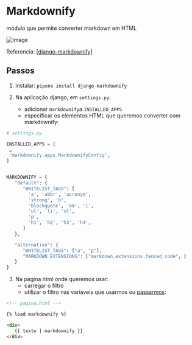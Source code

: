 # Markdownify

módulo que permite converter markdown em HTML

![image](https://user-images.githubusercontent.com/42048382/185496189-853692a2-01aa-434f-8883-d55aac8a54e8.png)

Referencia: [[django-markdownify]](https://django-markdownify.readthedocs.io/en/latest/index.html#)

## Passos

1. instalar: `pipenv install django-markdownify`

1. Na aplicação django, em `settings.py`: 
    * adicionar `markdownify`a `INSTALLED_APPS`
    * especificar os elementos HTML que queremos converter com markdownify:

```python
# settings.py

INSTALLED_APPS = [
 …
 'markdownify.apps.MarkdownifyConfig',
]


MARKDOWNIFY = {
   "default": {
      "WHITELIST_TAGS": [
        'a', 'abbr', 'acronym', 
        'strong', 'b',
        'blockquote', 'em', 'i',
        'ul', 'li', 'ol',
        'p',
        'h1', 'h2', 'h3', 'h4',
      ]
   },

   "alternative": {
      "WHITELIST_TAGS": ["a", "p"],
      "MARKDOWN_EXTENSIONS": ["markdown.extensions.fenced_code", ]
   }
}
```

3. Na página html onde queremos usar:
    * carregar o filtro
    * utilizar o filtro nas variáveis que usarmos ou [passarmos](https://github.com/ULHT-PW/markdown/blob/8f43a5d030505d46ae2c1c9c3b16d702291ed8b3/app/views.py#L6):


```html
<!-- pagina.html -->

{% load markdownify %}

<div>
   {{ texto | markdownify }}
</div>
```
